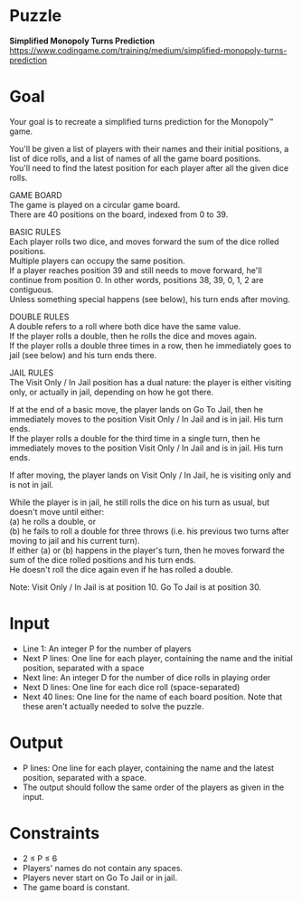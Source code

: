 # Puzzle
**Simplified Monopoly Turns Prediction** https://www.codingame.com/training/medium/simplified-monopoly-turns-prediction

# Goal
Your goal is to recreate a simplified turns prediction for the Monopoly™ game.

You'll be given a list of players with their names and their initial positions, a list of dice rolls, and a list of names of all the game board positions.   
You'll need to find the latest position for each player after all the given dice rolls.

GAME BOARD  
The game is played on a circular game board.  
There are 40 positions on the board, indexed from 0 to 39.  

BASIC RULES  
Each player rolls two dice, and moves forward the sum of the dice rolled positions.  
Multiple players can occupy the same position.  
If a player reaches position 39 and still needs to move forward, he'll continue from position 0. In other words, positions 38, 39, 0, 1, 2 are contiguous.  
Unless something special happens (see below), his turn ends after moving.  

DOUBLE RULES  
A double refers to a roll where both dice have the same value.  
If the player rolls a double, then he rolls the dice and moves again.  
If the player rolls a double three times in a row, then he immediately goes to jail (see below) and his turn ends there.  

JAIL RULES  
The Visit Only / In Jail position has a dual nature: the player is either visiting only, or actually in jail, depending on how he got there.  

If at the end of a basic move, the player lands on Go To Jail, then he immediately moves to the position Visit Only / In Jail and is in jail. His turn ends.  
If the player rolls a double for the third time in a single turn, then he immediately moves to the position Visit Only / In Jail and is in jail. His turn ends.  

If after moving, the player lands on Visit Only / In Jail, he is visiting only and is not in jail.

While the player is in jail, he still rolls the dice on his turn as usual, but doesn't move until either:  
(a) he rolls a double, or  
(b) he fails to roll a double for three throws (i.e. his previous two turns after moving to jail and his current turn).  
If either (a) or (b) happens in the player's turn, then he moves forward the sum of the dice rolled positions and his turn ends.   
He doesn't roll the dice again even if he has rolled a double.  

Note: Visit Only / In Jail is at position 10. Go To Jail is at position 30.  

# Input
* Line 1: An integer P for the number of players
* Next P lines: One line for each player, containing the name and the initial position, separated with a space
* Next line: An integer D for the number of dice rolls in playing order
* Next D lines: One line for each dice roll (space-separated)
* Next 40 lines: One line for the name of each board position. Note that these aren't actually needed to solve the puzzle.

# Output
* P lines: One line for each player, containing the name and the latest position, separated with a space. 
* The output should follow the same order of the players as given in the input.

# Constraints
* 2 ≤ P ≤ 6
* Players' names do not contain any spaces.
* Players never start on Go To Jail or in jail.
* The game board is constant.
